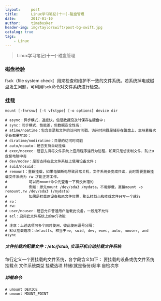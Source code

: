 ```yaml
---
layout:     post
title:      Linux学习笔记(十一)-磁盘管理
date:       2017-01-10
author:     timebusker
header-img: img/taylorswift/post-bg-swift.jpg
catalog: true
tags:
    - Linux
---
```


> Linux学习笔记(十一)-磁盘管理

### 磁盘检验
fsck（file system check）用来检查和维护不一致的文件系统。若系统掉电或磁盘发生问题，可利用fsck命令对文件系统进行检查。


### 挂载   
`mount [-fnrsvw] [-t vfstype] [-o options] device dir`   

``` 
# async：异步模式，速度快，但是数据没及时保存在硬盘中；
# sync：同步模式，性能差，但数据安全性高；
# atime/noatime：包含目录和文件的访问时间戳，访问时间戳是储存在磁盘上，意味着每次更新都要写IO；
# diratime/nodiratime：目录的访问时间戳
# auto/noauto：是否支持自动挂载
# exec/noexec：是否支持将文件系统上应用程序运行为进程，如果只是想复制文件，防止u盘使电脑中毒
# dev/nodev：是否支持在此文件系统上使用设备文件；
# suid/nosuid：
# remount：重新挂载，如果电脑断电导致异常关机，文件系统会变成只读，此时需要重新挂载文件系统为 rw 才能正常工作。
#          可以用mount命令先查看一下有没出错的
#          例如：原先mount /dev/sda3 /mydata，不用卸载，直接mount -o remount,rw /dev/sda3 (/mydata)
#          如果是挂载原设备和原文件位置，那么挂载点和挂载文件只写一个就行
# ro：
# rw:
# user/nouser：是否允许普通用户挂载此设备，一般是不允许
# acl：启用此文件系统上的acl功能
# 
# 注意：上述选项可多个同时使用，彼此使用逗号分隔；
# 默认挂载选项：defaults，相当于rw, suid, dev, exec, auto, nouser, and async  
``` 
##### 文件挂载的配置文件：/etc/fstab, 实现开机自动挂载文件系统
每行定义一个要挂载的文件系统，各字段含义如下：
  要挂载的设备或伪文件系统     挂载点     文件系统类型      挂载选项     转储(就是备份)频率      自检次序
  
##### 卸载命令
```
# umount DEVICE
# umount MOUNT_POINT
```
